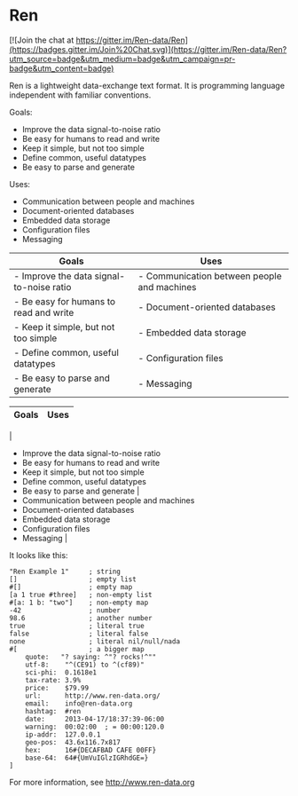 # Ren

[![Join the chat at https://gitter.im/Ren-data/Ren](https://badges.gitter.im/Join%20Chat.svg)](https://gitter.im/Ren-data/Ren?utm_source=badge&utm_medium=badge&utm_campaign=pr-badge&utm_content=badge)

Ren is a lightweight data-exchange text format. It is programming language independent with familiar conventions. 

Goals:

- Improve the data signal-to-noise ratio
- Be easy for humans to read and write
- Keep it simple, but not too simple
- Define common, useful datatypes
- Be easy to parse and generate

Uses:

- Communication between people and machines
- Document-oriented databases
- Embedded data storage
- Configuration files
- Messaging

| Goals | Uses |
|-------|------|
| - Improve the data signal-to-noise ratio | - Communication between people and machines |
| - Be easy for humans to read and write   | - Document-oriented databases               |
| - Keep it simple, but not too simple     | - Embedded data storage                     |
| - Define common, useful datatypes        | - Configuration files                       |
| - Be easy to parse and generate          | - Messaging                                 |

| Goals | Uses |
|-------|------|
|
- Improve the data signal-to-noise ratio
- Be easy for humans to read and write
- Keep it simple, but not too simple
- Define common, useful datatypes
- Be easy to parse and generate
|
- Communication between people and machines
- Document-oriented databases
- Embedded data storage
- Configuration files
- Messaging
|

It looks like this:

    "Ren Example 1"		; string
    []					; empty list
    #[]					; empty map
    [a 1 true #three]	; non-empty list
    #[a: 1 b: "two"]	; non-empty map
    -42					; number
    98.6				; another number
    true				; literal true
    false				; literal false
    none				; literal nil/null/nada
    #[					; a bigger map
        quote:	 "? saying: ^"? rocks!^""
        utf-8:    "^(CE91) to ^(cf89)"
        sci-phi:  0.1618e1
        tax-rate: 3.9%
        price:    $79.99
        url:      http://www.ren-data.org/
        email:    info@ren-data.org
        hashtag:  #ren
        date:     2013-04-17/18:37:39-06:00
        warning:  00:02:00  ; = 00:00:120.0
        ip-addr:  127.0.0.1
        geo-pos:  43.6x116.7x817
        hex:      16#{DECAFBAD CAFE 00FF}
        base-64:  64#{UmVuIGlzIGRhdGE=}  
    ]

For more information, see http://www.ren-data.org
